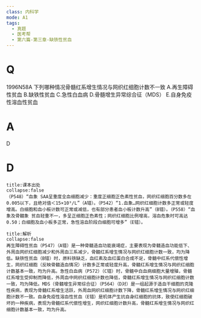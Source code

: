 ```yaml
---
class: 内科学
mode: A1
tags:
  - 真题
  - 医考帮
  - 第六篇-第三章-缺铁性贫血
---
```


# Q
1996N58A 下列哪种情况骨髓红系增生情况与网织红细胞计数不一致
A.再生障碍性贫血
B.缺铁性贫血
C.急性白血病
D.骨髓增生异常综合征（MDS）
E.自身免疫性溶血性贫血

# A
D
# D
```ad-note
title:课本出处
collapse:false
（P548）“血象 SAA呈重度全血细胞减少：重度正细胞正色素性贫血，网织红细胞百分数多在0.005以下，且绝对值＜15×10⁹/L”（A错）。（P542）“1.血象…网织红细胞计数多正常或轻度增高。白细胞和血小板计数可正常或减低，也有部分患者血小板计数升高”（B错）。（P558）“血象及骨髓象 贫血轻重不一，多呈正细胞正色素性；网织红细胞比例增高，溶血危象时可高达0.50；白细胞及血小板多正常，急性溶血阶段白细胞可增多”（E错）。
```

```ad-summary
title:解析
collapse:false
再生障碍性贫血（P547）（A错）是一种骨髓造血功能衰竭症，主要表现为骨髓造血功能低下、外周血网织红细胞减少和外周血三系减少，骨髓红系增生情况与网织红细胞计数一致，均为降低。缺铁性贫血（B错）时，原料铁缺乏，血红素及血红蛋白合成不足，骨髓中红系代偿性增生，网织红细胞（反映骨髓造血情况）计数多正常或轻度升高，骨髓红系增生情况与网织红细胞计数基本一致，均为升高。急性白血病（P572）（C错）时，骨髓中白血病细胞大量增殖，骨髓红系增生受抑制而降低，外周血中网织红细胞计数也降低，骨髓红系增生情况与网织红细胞计数一致，均为降低。MDS（骨髓增生异常综合征）（P564）（D对）是一组起源于造血干细胞的克隆性疾病，表现为骨髓红系增生活跃，外周血网织红细胞计数下降，骨髓红系增生情况与网织红细胞计数不一致。自身免疫性溶血性贫血（E错）是机体产生抗自身红细胞的抗体，致使红细胞破坏的一种疾病，表现为骨髓红系代偿性增生，网织红细胞计数升高，骨髓红系增生情况与网织红细胞计数基本一致，均为升高。
```

